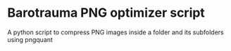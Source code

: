 # Barotrauma PNG optimizer script
 A python script to compress PNG images inside a folder and its subfolders using pngquant
